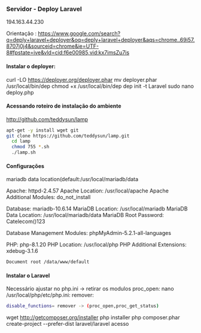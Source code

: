 ### Servidor - Deploy Laravel

194.163.44.230

Orientação : 
https://www.google.com/search?q=deply+laravel+deployer&oq=deply+laravel+deployer&aqs=chrome..69i57.8707j0j4&sourceid=chrome&ie=UTF-8#fpstate=ive&vld=cid:f6e00985,vid:kx7imsZu7is

####  Instalar o deployer:

curl -LO https://deployer.org/deployer.phar
mv deployer.phar /usr/local/bin/dep
chmod +x /usr/local/bin/dep
dep init -t Laravel
sudo nano deploy.php


























#### Acessando roteiro de instalação do ambiente
http://github.com/teddysun/lamp

~~~bash 
apt-get -y install wget git
git clone https://github.com/teddysun/lamp.git
  cd lamp
  chmod 755 *.sh
  ./lamp.sh
~~~
#### Configurações 

mariadb data location(default:/usr/local/mariadb/data

Apache: httpd-2.4.57
Apache Location: /usr/local/apache
Apache Additional Modules: do_not_install

Database: mariadb-10.6.14
MariaDB Location: /usr/local/mariadb
MariaDB Data Location: /usr/local/mariadb/data
MariaDB Root Password: Catelecom()123

Database Management Modules:
phpMyAdmin-5.2.1-all-languages

PHP: php-8.1.20
PHP Location: /usr/local/php
PHP Additional Extensions:
xdebug-3.1.6
~~~bash
Document root /data/www/default
~~~
#### Instalar o Laravel

Necessário ajustar no php.ini -> retirar os modulos proc_open: nano /usr/local/php/etc/php.ini:
remover:
~~~bash
disable_functions= remover -> (proc_open,proc_get_status) 
~~~
wget http://getcomposer.org/installer
php installer
php composer.phar create-project --prefer-dist laravel/laravel acesso


